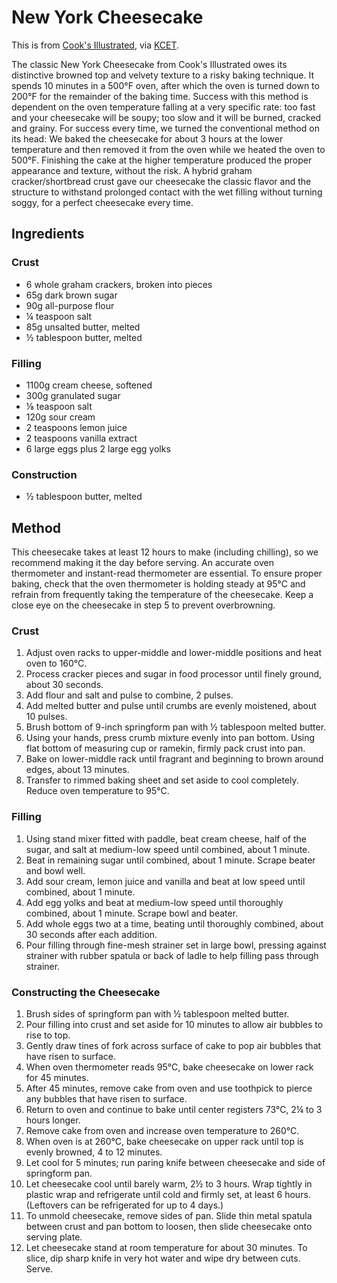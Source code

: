 
# New York Cheesecake # 

This is from [Cook's Illustrated](https://www.cooksillustrated.com/recipes/8208-foolproof-new-york-cheesecake), via [KCET](https://www.kcet.org/food/weekend-recipe-foolproof-new-york-cheesecake).

The classic New York Cheesecake from Cook's Illustrated owes its distinctive browned top and velvety texture to a risky baking technique. It spends 10 minutes in a 500°F oven, after which the oven is turned down to 200°F for the remainder of the baking time. Success with this method is dependent on the oven temperature falling at a very specific rate: too fast and your cheesecake will be soupy; too slow and it will be burned, cracked and grainy.
For success every time, we turned the conventional method on its head: We baked the cheesecake for about 3 hours at the lower temperature and then removed it from the oven while we heated the oven to 500°F. Finishing the cake at the higher temperature produced the proper appearance and texture, without the risk. A hybrid graham cracker/shortbread crust gave our cheesecake the classic flavor and the structure to withstand prolonged contact with the wet filling without turning soggy, for a perfect cheesecake every time.

## Ingredients ## 

### Crust
- 6 whole graham crackers, broken into pieces
- 65g dark brown sugar
- 90g all-purpose flour
- ¼ teaspoon salt
- 85g unsalted butter, melted
- ½ tablespoon butter, melted

### Filling
- 1100g cream cheese, softened
- 300g granulated sugar
- ⅛ teaspoon salt
- 120g sour cream
- 2 teaspoons lemon juice
- 2 teaspoons vanilla extract
- 6 large eggs plus 2 large egg yolks
  
### Construction

- ½ tablespoon butter, melted

## Method ## 

This cheesecake takes at least 12 hours to make (including chilling), so we recommend making it the day before serving. An accurate oven thermometer and instant-read thermometer are essential. To ensure proper baking, check that the oven thermometer is holding steady at 95°C and refrain from frequently taking the temperature of the cheesecake. Keep a close eye on the cheesecake in step 5 to prevent overbrowning.

### Crust
1. Adjust oven racks to upper-middle and lower-middle positions and heat oven to 160°C.
2. Process cracker pieces and sugar in food processor until finely ground, about 30 seconds. 
3. Add flour and salt and pulse to combine, 2 pulses. 
4. Add melted butter and pulse until crumbs are evenly moistened, about 10 pulses. 
5. Brush bottom of 9-inch springform pan with ½ tablespoon melted butter. 
6. Using your hands, press crumb mixture evenly into pan bottom. Using flat bottom of measuring cup or ramekin, firmly pack crust into pan. 
7. Bake on lower-middle rack until fragrant and beginning to brown around edges, about 13 minutes. 
8. Transfer to rimmed baking sheet and set aside to cool completely. Reduce oven temperature to 95°C.

### Filling

1. Using stand mixer fitted with paddle, beat cream cheese, half of the sugar, and salt at medium-low speed until combined, about 1 minute. 
2. Beat in remaining sugar until combined, about 1 minute. Scrape beater and bowl well.
3. Add sour cream, lemon juice and vanilla and beat at low speed until combined, about 1 minute. 
4. Add egg yolks and beat at medium-low speed until thoroughly combined, about 1 minute. Scrape bowl and beater. 
5. Add whole eggs two at a time, beating until thoroughly combined, about 30 seconds after each addition. 
6. Pour filling through fine-mesh strainer set in large bowl, pressing against strainer with rubber spatula or back of ladle to help filling pass through strainer.

### Constructing the Cheesecake

1. Brush sides of springform pan with ½ tablespoon melted butter. 
2. Pour filling into crust and set aside for 10 minutes to allow air bubbles to rise to top. 
3. Gently draw tines of fork across surface of cake to pop air bubbles that have risen to surface.
4. When oven thermometer reads 95°C, bake cheesecake on lower rack for 45 minutes.
5. After 45 minutes, remove cake from oven and use toothpick to pierce any bubbles that have risen to surface. 
6. Return to oven and continue to bake until center registers 73°C, 2¼ to 3 hours longer.
7. Remove cake from oven and increase oven temperature to 260°C.
5. When oven is at 260°C, bake cheesecake on upper rack until top is evenly browned, 4 to 12 minutes. 
6. Let cool for 5 minutes; run paring knife between cheesecake and side of springform pan. 
7. Let cheesecake cool until barely warm, 2½ to 3 hours. Wrap tightly in plastic wrap and refrigerate until cold and firmly set, at least 6 hours. (Leftovers can be refrigerated for up to 4 days.)
8. To unmold cheesecake, remove sides of pan. Slide thin metal spatula between crust and pan bottom to loosen, then slide cheesecake onto serving plate. 
9. Let cheesecake stand at room temperature for about 30 minutes. To slice, dip sharp knife in very hot water and wipe dry between cuts. Serve.
  